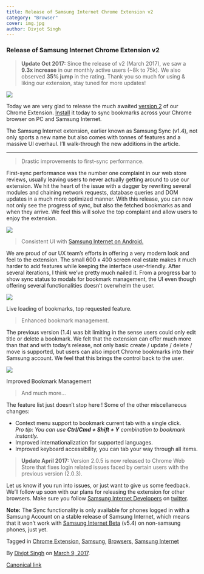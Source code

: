 ```yaml
---
title: Release of Samsung Internet Chrome Extension v2
category: "Browser"
cover: img.jpg
author: Divjot Singh
---
```


### Release of Samsung Internet Chrome Extension v2

> **Update Oct 2017:** Since the release of v2 (March 2017), we saw a **9.3x increase** in our monthly active users (~8k to 75k). We also observed **35% jump** in the rating. Thank you so much for using & liking our extension, stay tuned for more updates!

![](https://cdn-images-1.medium.com/max/600/1*e16MS4BgBe8e-DtlF666JA.png)

Today we are very glad to release the much awaited [version 2](https://chrome.google.com/webstore/detail/samsung-internet/epejdmjgfibjaffbmojllapapjejipkh) of our Chrome Extension. [Install](https://chrome.google.com/webstore/detail/samsung-internet/epejdmjgfibjaffbmojllapapjejipkh) it today to sync bookmarks across your Chrome browser on PC and Samsung Internet.

The Samsung Internet extension, earlier known as Samsung Sync (v1.4), not only sports a new name but also comes with tonnes of features and a massive UI overhaul. I’ll walk-through the new additions in the article.

* * *

> Drastic improvements to first-sync performance.

First-sync performance was the number one complaint in our web store reviews, usually leaving users to never actually getting around to use our extension. We hit the heart of the issue with a dagger by rewriting several modules and chaining network requests, database queries and DOM updates in a much more optimized manner. With this release, you can now not only see the progress of sync, but also the fetched bookmarks as and when they arrive. We feel this will solve the top complaint and allow users to enjoy the extension.

![](https://cdn-images-1.medium.com/max/800/1*qYPi94TVyTF1p1aX1BCW9g.gif)

> Consistent UI with [Samsung Internet on Android.](https://play.google.com/store/apps/details?id=com.sec.android.app.sbrowser)

We are proud of our UX team’s efforts in offering a very modern look and feel to the extension. The small 600 x 400 screen real estate makes it much harder to add features while keeping the interface user-friendly. After several iterations, I think we’ve pretty much nailed it. From a progress bar to show sync status to modals for bookmark management, the UI even though offering several functionalities doesn’t overwhelm the user.

![](https://cdn-images-1.medium.com/max/800/1*hE8PGhNMYIhyt3WsuEF50Q.png)

Live loading of bookmarks, top requested feature.

> Enhanced bookmark management.

The previous version (1.4) was bit limiting in the sense users could only edit title or delete a bookmark. We felt that the extension can offer much more than that and with today’s release, not only basic create / update / delete / move is supported, but users can also import Chrome bookmarks into their Samsung account. We feel that this brings the control back to the user.

![](https://cdn-images-1.medium.com/max/800/1*d6bWg_Yhi2DyDM0JSZdrjA.png)

Improved Bookmark Management

> And much more…

The feature list just doesn’t stop here ! Some of the other miscellaneous changes:

*   Context menu support to bookmark current tab with a single click.  
    _Pro tip: You can use_ **_Ctrl/Cmd + Shift + Y_** _combination to bookmark instantly._
*   Improved internationalization for supported languages.
*   Improved keyboard accessibility, you can tab your way through all items.

> **Update April 2017:** Version 2.0.5 is now released to Chrome Web Store that fixes login related issues faced by certain users with the previous version (2.0.3).

Let us know if you run into issues, or just want to give us some feedback. We’ll follow up soon with our plans for releasing the extension for other browsers. Make sure you follow [Samsung Internet Developers](https://medium.com/samsung-internet-dev) on [twitter](https://twitter.com/samsunginternet).

**Note:** The Sync functionality is only available for phones logged in with a Samsung Account on a stable release of Samsung Internet, which means that it won’t work with [Samsung Internet Beta](https://medium.com/samsung-internet-dev/samsung-internet-beta-now-available-without-sign-up-e0d5d4010838#.ntaxejovf) (v5.4) on non-samsung phones, just yet.

Tagged in [Chrome Extension](https://medium.com/tag/chrome-extension), [Samsung](https://medium.com/tag/samsung), [Browsers](https://medium.com/tag/browsers), [Samsung Internet](https://medium.com/tag/samsung-internet)

By [Divjot Singh](https://medium.com/@bogas04) on [March 9, 2017](https://medium.com/p/644e7b97096e).

[Canonical link](https://medium.com/@bogas04/release-of-samsung-internet-chrome-extension-v2-644e7b97096e)
